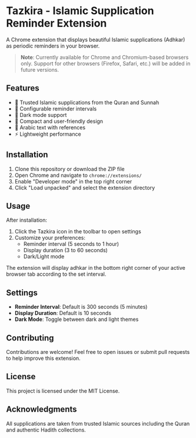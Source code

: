 # Tazkira - Islamic Supplication Reminder Extension

A Chrome extension that displays beautiful Islamic supplications (Adhkar) as periodic reminders in your browser.

> **Note**: Currently available for Chrome and Chromium-based browsers only. Support for other browsers (Firefox, Safari, etc.) will be added in future versions.

## Features

- 🕌 Trusted Islamic supplications from the Quran and Sunnah
- 🔔 Configurable reminder intervals
- 🌙 Dark mode support
- 🎨 Compact and user-friendly design
- 📜 Arabic text with references
- ⚡ Lightweight performance

## Installation

1. Clone this repository or download the ZIP file
2. Open Chrome and navigate to `chrome://extensions/`
3. Enable "Developer mode" in the top right corner
4. Click "Load unpacked" and select the extension directory

## Usage

After installation:

1. Click the Tazkira icon in the toolbar to open settings
2. Customize your preferences:
   - Reminder interval (5 seconds to 1 hour)
   - Display duration (3 to 60 seconds)
   - Dark/Light mode

The extension will display adhkar in the bottom right corner of your active browser tab according to the set interval.

## Settings

- **Reminder Interval**: Default is 300 seconds (5 minutes)
- **Display Duration**: Default is 10 seconds
- **Dark Mode**: Toggle between dark and light themes

## Contributing

Contributions are welcome! Feel free to open issues or submit pull requests to help improve this extension.

## License

This project is licensed under the MIT License.

## Acknowledgments

All supplications are taken from trusted Islamic sources including the Quran and authentic Hadith collections.
